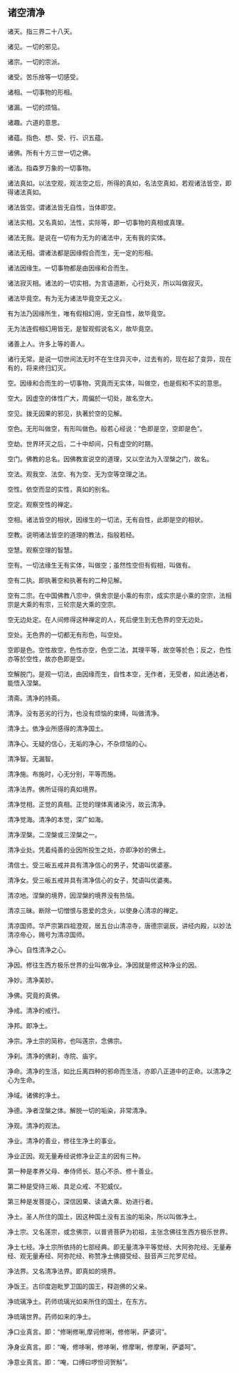 ## 诸空清净

诸天。指三界二十八天。

诸见。一切的邪见。

诸宗。一切的宗派。

诸受。苦乐捨等一切感受。

诸相。一切事物的形相。

诸漏。一切的烦恼。

诸趣。六道的意思。

诸蕴。指色、想、受、行、识五蕴。

诸佛。所有十方三世一切之佛。

诸法。指森罗万象的一切事物。

诸法真如。以法空观，观法空之后，所得的真如，名法空真如，若观诸法皆空，即得诸法真如。

诸法皆空。谓诸法皆无自性，当体即空。

诸法实相。又名真如，法性，实际等，即一切事物的真相或真理。

诸法无我。是说在一切有为无为的诸法中，无有我的实体。

诸法无相。谓诸法都是因缘假合而生，无一定的形相。

诸法因缘生。一切事物都是由因缘和合而生。

诸法寂灭相。诸法的一切实相，为言语道断，心行处灭，所以叫做寂灭。

诸法毕竟空。有为无为诸法毕竟空无之义。

有为法乃因缘所生，唯有假相幻用，空无自性，故毕竟空。

无为法连假相幻用皆无，是智观假说名义，故毕竟空。

诸善上人。许多上等的善人。

诸行无常。是说一切世间法无时不在生住异灭中，过去有的，现在起了变异，现在有的，将来终归幻灭。

空。因缘和合而生的一切事物，究竟而无实体，叫做空，也是假和不实的意思。

空大。因虚空的体性广大，周偏於一切处，故名空大。

空见。拨无因果的邪见，执著於空的见解。

空色。无形叫做空，有形叫做色。般若心经说：“色即是空，空即是色”。

空劫。世界环灭之后，二十中却间，只有虚空的时期。

空门。佛教的总名。因佛教宣说空的道理，又以空法为入涅槃之门，故名。

空法。观我空、法空、有为空、无为空等空理之法。

空性。依空而显的实性，真如的别名。

空定。观察空性的禅定。

空相。诸法皆空的相状，因缘生的一切法，无有自性，此即是空的相状。

空教。说明诸法皆空的道理的教法，指般若经。

空慧。观察空理的智慧。

空有。一切法缘生无有实体，叫做空；虽然性空但有假相，叫做有。

空有二执。即执著空和执著有的二种见解。

空有二宗。在中国佛教八宗中，俱舍宗是小乘的有宗，成实宗是小乘的空宗，法相宗是大乘的有宗，三轮宗是大乘的空宗。

空无边处定。在人间修得这种禅定的人，死后便生到无色界的空无边处。

空处。无色界的一切都无有形色，叫空处。

空即是色。空性故空，色性亦空，色空二法，其理平等，故空等於色；反之，色性亦等於空性，故亦色即是空。

空解脱门。是观一切法，由因缘而生，自性本空，无作者，无受者，如此通达者，能悟入涅槃。

清斋。清净的持斋。

清净。没有恶劣的行为，也没有烦恼的束缚，叫做清净。

清净土。依净业所感得的清净国土。

清净心。无疑的信心，无垢的净心，不杂烦恼的心。

清净智。无漏智。

清净施。布施时，心无分别，平等而施。

清净法界。佛所证得的真如境界。

清净觉相。正觉的真相。正觉的理体离诸染污，故云清净。

清净觉海。清净的本觉，深广如海。

清净涅槃。二涅槃或三涅槃之一。

清净业处。凭着纯善的业因所投生之处，亦即净妙的佛土。

清信士。受三皈五戒并具有清净信心的男子，梵语叫优婆塞。

清净女。受三皈五戒并具有清净信心的女子，梵语叫优婆夷。

清凉地。涅槃的境界，因涅槃的境界没有热恼。

清凉三昧。断除一切憎恨与恩爱的念头，以使身心清凉的禅定。

清凉国师。华严宗第四祖澄观，居五台山清凉寺，唐德宗诞辰，讲经内殿，以妙法清凉帝心，赐号为清凉国师。

净心。自性清净之心。

净因。修往生西方极乐世界的业叫做净业。净因就是修这种净业的因。

净妙。清净美妙。

净佛。究竟的真佛。

净戒。清净的戒行。

净邦。即净土。

净宗。净土宗的简称，也叫莲宗，念佛宗。

净刹。清净的佛刹，寺院、庙宇。

净命。清净的生活，如比丘离四种的邪命而生活，亦即八正道中的正命。以清净之心为生命。

净域。诸佛的净土。

净德。净者涅槃之体。解脱一切的垢染，非常清净。

净观。清净的观法。

净业。清净的善业，修往生净土的事业。

净业正因。观无量寿经说修净业正主的因有三种。

第一种是孝养父母、奉侍师长、慈心不杀、修十善业。

第二种是受持三皈、具足众戒、不犯威仪。

第三种是发菩提心，深信因果、读诵大乘、劝进行者。

净土。圣人所住的国土，因这种国土没有五浊的垢染，所以叫做净土。

净土宗。又名莲宗，或念佛宗，以普贤菩萨为初祖，主张念佛往生西方极乐世界。

净土七经。净土宗所依持的七部经典。即无量清净平等觉经、大阿弥陀经、无量寿经、观无量寿经、阿弥陀经、称赞净土佛摄受经、鼓音声三陀罗尼经。

净法界。又名清净法界。即真如的境界。

净饭王。古印度迦毗罗卫国的国王，释迦佛的父亲。

净琉璃净土。药师琉璃光如来所住的国土，在东方。

净琉璃世界。药师如来的净土。

净口业真言。即：“修唎修唎,摩诃修唎，修修唎，萨婆诃”。

净身业真言。即：“唵，修哆唎，修哆唎，修摩唎，修摩唎，萨婆呵”。

净意业真言。即：“唵，口缚曰啰怛诃贺斛”。
